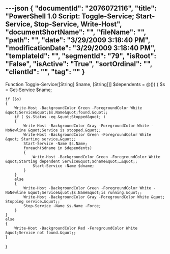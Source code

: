---json
{
  "documentId": "2076072116",
  "title": "PowerShell 1.0 Script: Toggle-Service; Start-Service, Stop-Service, Write-Host",
  "documentShortName": "",
  "fileName": "",
  "path": "",
  "date": "3/29/2009 3:18:40 PM",
  "modificationDate": "3/29/2009 3:18:40 PM",
  "templateId": "",
  "segmentId": "79",
  "isRoot": "False",
  "isActive": "True",
  "sortOrdinal": "",
  "clientId": "",
  "tag": ""
}
---

Function Toggle-Service([String] $name, [String[]] $dependents = @())
{
    $s = Get-Service $name;

    if ($s)
    {
        Write-Host -BackgroundColor Green -ForegroundColor White &quot;Service&quot;$s.Name&quot;found.&quot;;
        if ( $s.Status -eq &quot;Stopped&quot; )
        {
            Write-Host -BackgroundColor Gray -ForegroundColor White -NoNewline &quot;Service is stopped.&quot;;
            Write-Host -BackgroundColor Green -ForegroundColor White &quot; Starting service…&quot;;
            Start-Service -Name $s.Name;
            foreach($dname in $dependents)
            {
                Write-Host -BackgroundColor Green -ForegroundColor White &quot;Starting dependent Service&quot;$dname&quot;…&quot;;
                Start-Service -Name $dname;
            }
        }
        else
        {
            Write-Host -BackgroundColor Green -ForegroundColor White -NoNewline &quot;Service&quot;$s.Name&quot;is running.&quot;;
            Write-Host -BackgroundColor Gray -ForegroundColor White &quot; Stopping service…&quot;;
            Stop-Service -Name $s.Name -Force;
        }
    }
    else
    {
        Write-Host -BackgroundColor Red -ForegroundColor White &quot;Service not found.&quot;;
    }
}
